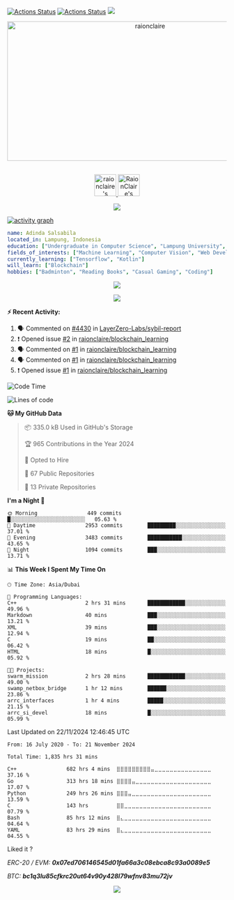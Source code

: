 [![Actions Status](https://github.com/raionclaire/raionclaire/workflows/wakatime-stats/badge.svg)](https://github.com/raionclaire/raionclaire/actions)
[![Actions Status](https://github.com/raionclaire/raionclaire/workflows/update-gh-activity/badge.svg)](https://github.com/raionclaire/raionclaire/actions)
[![](https://visitcount.itsvg.in/api?id=RaionClaire&label=Profile%20Views&color=11&icon=7&pretty=true)](https://visitcount.itsvg.in)

<!-- <p align="center">
<img alt="loficity" width="600px" src="https://github.com/HyunCafe/HyunCafe/raw/main/assests/loficity.gif"</img>
</p> -->

<p align="center">
<img src="https://socialify.git.ci/raionclaire/raionclaire/image?description=1&font=Rokkitt&forks=1&issues=1&language=1&name=1&pattern=Circuit%20Board&pulls=1&stargazers=1&theme=Light" alt="raionclaire" width="640" height="320" />
</p>

<p align="center">
<br/>
<a href="https://www.linkedin.com/in/adindasalsabila1">
  <img alt="raionclaire's LinkdeIN" width="50px" src="https://user-images.githubusercontent.com/43545812/144035037-0f415fc7-9f96-4517-a370-ccc6e78a714b.png" />
</a>
<a href="https://open.spotify.com/user/31vm7x6fukgyq4q4ufhsoodq6wqu?si=3a184f409b4d477f">
  <img alt="RaionClaire's Spotify" width="50px" src="https://user-images.githubusercontent.com/43545812/144035120-1ad5169b-91c7-4078-bef9-6a82c733f373.png" />
</a>
<br>
</p>

<p align="center">
  <img alig src="https://github-profile-trophy.vercel.app/?username=raionclaire&theme=onedark&column=-1" />
</p>

[![activity graph](https://github-readme-activity-graph.vercel.app/graph?username=raionclaire&theme=github-dark-dimmed&custom_title=raionclaire%20Activity%20Graph&hide_border=true)](https://github.com/ashutosh00710/github-readme-activity-graph)

```yaml
name: Adinda Salsabila
located_in: Lampung, Indonesia
education: ["Undergraduate in Computer Science", "Lampung University", "Indonesia"]
fields_of_interests: ["Machine Learning", "Computer Vision", "Web Development", "Blockchain"]
currently_learning: ["Tensorflow", "Kotlin"]
will_learn: ["Blockchain"]
hobbies: ["Badminton", "Reading Books", "Casual Gaming", "Coding"]
```

<p align="center">
  <img src="https://spotify-github-profile.kittinanx.com/api/view?uid=31vm7x6fukgyq4q4ufhsoodq6wqu&cover_image=true&theme=default&show_offline=false&background_color=ff9ef7&interchange=false&bar_color=3bfe34">
</p>

<p align="center">
  <img src="https://spotify-recently-played-readme.vercel.app/api?user=31vm7x6fukgyq4q4ufhsoodq6wqu&count=5">
</p>


**:zap: Recent Activity:**

<!--START_SECTION:activity-->
1. 🗣 Commented on [#4430](https://github.com/LayerZero-Labs/sybil-report/issues/4430#issuecomment-2118810886) in [LayerZero-Labs/sybil-report](https://github.com/LayerZero-Labs/sybil-report)
2. ❗ Opened issue [#2](https://github.com/raionclaire/blockchain_learning/issues/2) in [raionclaire/blockchain_learning](https://github.com/raionclaire/blockchain_learning)
3. 🗣 Commented on [#1](https://github.com/raionclaire/blockchain_learning/issues/1#issuecomment-2061876303) in [raionclaire/blockchain_learning](https://github.com/raionclaire/blockchain_learning)
4. 🗣 Commented on [#1](https://github.com/raionclaire/blockchain_learning/issues/1#issuecomment-2051379291) in [raionclaire/blockchain_learning](https://github.com/raionclaire/blockchain_learning)
5. ❗ Opened issue [#1](https://github.com/raionclaire/blockchain_learning/issues/1) in [raionclaire/blockchain_learning](https://github.com/raionclaire/blockchain_learning)
<!--END_SECTION:activity-->

<!--START_SECTION:waka-->
![Code Time](http://img.shields.io/badge/Code%20Time-1%2C832%20hrs%2048%20mins-blue)

![Lines of code](https://img.shields.io/badge/From%20Hello%20World%20I%27ve%20Written-74.7%20million%20lines%20of%20code-blue)

**🐱 My GitHub Data** 

> 📦 335.0 kB Used in GitHub's Storage 
 > 
> 🏆 965 Contributions in the Year 2024
 > 
> 💼 Opted to Hire
 > 
> 📜 67 Public Repositories 
 > 
> 🔑 13 Private Repositories 
 > 
**I'm a Night 🦉** 

```text
🌞 Morning                449 commits         █░░░░░░░░░░░░░░░░░░░░░░░░   05.63 % 
🌆 Daytime                2953 commits        █████████░░░░░░░░░░░░░░░░   37.01 % 
🌃 Evening                3483 commits        ███████████░░░░░░░░░░░░░░   43.65 % 
🌙 Night                  1094 commits        ███░░░░░░░░░░░░░░░░░░░░░░   13.71 % 
```


📊 **This Week I Spent My Time On** 

```text
🕑︎ Time Zone: Asia/Dubai

💬 Programming Languages: 
C++                      2 hrs 31 mins       ████████████░░░░░░░░░░░░░   49.96 % 
Markdown                 40 mins             ███░░░░░░░░░░░░░░░░░░░░░░   13.21 % 
XML                      39 mins             ███░░░░░░░░░░░░░░░░░░░░░░   12.94 % 
C                        19 mins             ██░░░░░░░░░░░░░░░░░░░░░░░   06.42 % 
HTML                     18 mins             █░░░░░░░░░░░░░░░░░░░░░░░░   05.92 % 

🐱‍💻 Projects: 
swarm_mission            2 hrs 28 mins       ████████████░░░░░░░░░░░░░   49.00 % 
swamp_netbox_bridge      1 hr 12 mins        ██████░░░░░░░░░░░░░░░░░░░   23.86 % 
arrc_interfaces          1 hr 4 mins         █████░░░░░░░░░░░░░░░░░░░░   21.15 % 
arrc_si_devel            18 mins             █░░░░░░░░░░░░░░░░░░░░░░░░   05.99 % 
```


 Last Updated on 22/11/2024 12:46:45 UTC
<!--END_SECTION:waka-->

<!--START_SECTION:waka-simple-->

```text
From: 16 July 2020 - To: 21 November 2024

Total Time: 1,835 hrs 31 mins

C++                682 hrs 4 mins  ⣿⣿⣿⣿⣿⣿⣿⣿⣿⣤⣀⣀⣀⣀⣀⣀⣀⣀⣀⣀⣀⣀⣀⣀⣀   37.16 %
Go                 313 hrs 18 mins ⣿⣿⣿⣿⣤⣀⣀⣀⣀⣀⣀⣀⣀⣀⣀⣀⣀⣀⣀⣀⣀⣀⣀⣀⣀   17.07 %
Python             249 hrs 26 mins ⣿⣿⣿⣤⣀⣀⣀⣀⣀⣀⣀⣀⣀⣀⣀⣀⣀⣀⣀⣀⣀⣀⣀⣀⣀   13.59 %
C                  143 hrs         ⣿⣿⣀⣀⣀⣀⣀⣀⣀⣀⣀⣀⣀⣀⣀⣀⣀⣀⣀⣀⣀⣀⣀⣀⣀   07.79 %
Bash               85 hrs 12 mins  ⣿⣄⣀⣀⣀⣀⣀⣀⣀⣀⣀⣀⣀⣀⣀⣀⣀⣀⣀⣀⣀⣀⣀⣀⣀   04.64 %
YAML               83 hrs 29 mins  ⣿⣄⣀⣀⣀⣀⣀⣀⣀⣀⣀⣀⣀⣀⣀⣀⣀⣀⣀⣀⣀⣀⣀⣀⣀   04.55 %
```

<!--END_SECTION:waka-simple-->

Liked it ?

*ERC-20 / EVM: **0x07ed706146545d01fa66a3c08ebca8c93a0089e5***

*BTC: **bc1q3lu85cfkrc20ut64v90y428l79wfnv83mu72jv***

<p align="center">
  <img src="https://capsule-render.vercel.app/api?type=waving&color=gradient&height=60&section=footer"/>
</p>
